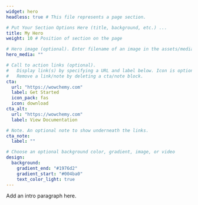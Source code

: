 ```yaml
---
widget: hero
headless: true # This file represents a page section.

# Put Your Section Options Here (title, background, etc.) ...
title: My Hero
weight: 10 # Position of section on the page

# Hero image (optional). Enter filename of an image in the assets/media/ folder.
hero_media: ""

# Call to action links (optional).
#   Display link(s) by specifying a URL and label below. Icon is optional for `cta`.
#   Remove a link/note by deleting a cta/note block.
cta:
  url: "https://wowchemy.com"
  label: Get Started
  icon_pack: fas
  icon: download
cta_alt:
  url: "https://wowchemy.com"
  label: View Documentation

# Note. An optional note to show underneath the links.
cta_note:
  label: ""

# Choose an optional background color, gradient, image, or video
design:
  background:
    gradient_end: "#1976d2"
    gradient_start: "#004ba0"
    text_color_light: true
---
```


Add an intro paragraph here.

<!-- ---
# Page title
title: 시작 화면
# Page type - we want a landing page (such as a homepage)
type: landing

# Your landing page sections - add as many different content blocks as you like
sections:
  - block: markdown
    id: section-1
    content:
      title: <p style="font-size:80%">SeunghyeopLee,<br>Department of Computer Engineering,<br>Jeonbuk National University</p>
      subtitle: 전북대학교 컴퓨터공학부 학사 과정을 밟고 있는 이승협의 개인 사이트입니다.
      text: Add any **markdown** formatted content here - text, images, videos, galleries - and even HTML code!
  - block: markdown
    id: section-2
    content:
      title: Section 2
      subtitle: A subtitle
      text: Add your Section 2 content here...
  - block: markdown
    id: section-3
    content:
      title: Section 3
      subtitle: A subtitle
      text: Add your Section 3 content here...
--- -->
